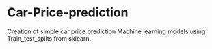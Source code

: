 # Car-Price-prediction

Creation of simple car price prediction Machine learning models using Train_test_splits from sklearn.
